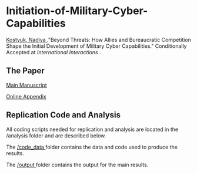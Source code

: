 # Initiation-of-Military-Cyber-Capabilities

<a href= "https://www.cmu.edu/cmist/about-us/people/faculty/nadiya-kostyuk.html"> Kostyuk, Nadiya <a>."Beyond Threats: How Allies and Bureaucratic Competition Shape the Initial Development of Military Cyber Capabilities." Conditionally Accepted at <i> International Interactions </i>.

<h2> The Paper </h2>

<a href= "https://github.com/nadiyakostyuk/Initiation-of-Military-Cyber-Capabilities/blob/main/draft/manuscript_final.pdf">Main Manuscript </a>

<a href= "https://github.com/nadiyakostyuk/Initiation-of-Military-Cyber-Capabilities/blob/main/draft/online_appendix_final.pdf"> Online Appendix </a>


<h2> Replication Code and Analysis </h2>

All coding scripts needed for replication and analysis are located in the /analysis folder and are described below. 

The <a href = "https://github.com/nadiyakostyuk/Initiation-of-Military-Cyber-Capabilities/tree/main/analysis/code_data"> /code_data </a> folder contains the data and code used to produce the results.

The <a href = "https://github.com/nadiyakostyuk/Initiation-of-Military-Cyber-Capabilities/tree/main/analysis/output"> /output </a> folder contains the output for the main results.




